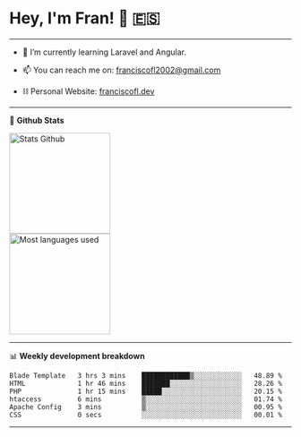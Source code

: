 # Hey, I'm Fran! 👋 :es:

-------

- 🌱 I’m currently learning Laravel and Angular.

- 📫 You can reach me on: franciscofl2002@gmail.com

- ⛓  Personal Website: [franciscofl.dev](https://www.franciscofl.dev/)

-------

📝 **Github Stats**


<div align="left">
  <img height="180em" src="https://github-readme-stats.vercel.app/api?username=franciscofl12&count_private=true&show_icons=true&theme=dracula&bg_color=-45deg,282A36,3D3344" alt="Stats Github"/>
  <br>
  <img height="180em" src="https://github-readme-stats.vercel.app/api/top-langs/?username=franciscofl12&count_private&theme=dracula&bg_color=-45deg,282A36,3D3344&layout=compact&langs_count=6" alt="Most languages used"/>
</div>

-------

📊 **Weekly development breakdown**


<!--START_SECTION:waka-->

```text
Blade Template   3 hrs 3 mins    ████████████▒░░░░░░░░░░░░   48.89 %
HTML             1 hr 46 mins    ███████░░░░░░░░░░░░░░░░░░   28.26 %
PHP              1 hr 15 mins    █████░░░░░░░░░░░░░░░░░░░░   20.15 %
htaccess         6 mins          ▒░░░░░░░░░░░░░░░░░░░░░░░░   01.74 %
Apache Config    3 mins          ▒░░░░░░░░░░░░░░░░░░░░░░░░   00.95 %
CSS              0 secs          ░░░░░░░░░░░░░░░░░░░░░░░░░   00.01 %
```

<!--END_SECTION:waka-->

-------

